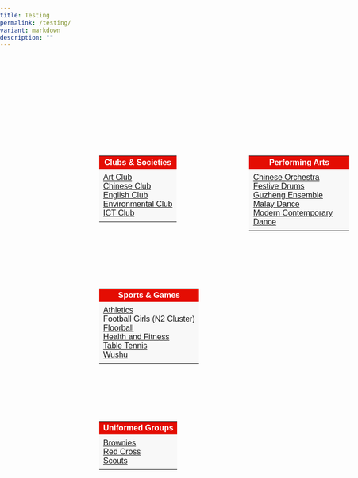 ```yaml
---
title: Testing
permalink: /testing/
variant: markdown
description: ""
---
```

<style type="text/css">
body { 
font-family: Arial, sans-serif;
margin: 0; 
padding: 0; 
} 

.table-container { 
display: flex; 
flex-wrap: wrap; 
justify-content: space-between; 
margin: 200px; 
} 

.table { 
border-collapse: collapse; 
margin-bottom: 100px;
} 
 
td { 
padding: 8px; 
text-align: left;
background-color: #F8F8F8;
} 

th { 
background-color: #E40D03;
} 
} 
</style> 

<div class="table-container" style="width:100%"> 
<table class="table" style="width:40%"> 
<tbody>
<tr>
<th><span style="color:#FFFFFF;background-color:#E40D03">Clubs &amp; Societies</span></th> 
</tr><tr> 
<td><a href="/cca-arts-club/">Art Club</a><br><a href="/cca-chinese-club/">Chinese Club</a><br><a href="/cca-english-club/">English Club</a><br><a href="/cca-environmental-club/">Environmental Club</a><br><a href="/cca-ict-club/">ICT Club</a></td>
</tr> 
</tbody>
</table>

<table class="table" style="width:40%">
<tbody>
<tr><th><span style="color:#FFFFFF;background-color:#E40D03">Performing Arts</span></th> 
</tr><tr> 
	<td><a href="/cca-chinese-orchestra/">Chinese Orchestra</a><br><a href="/cca-festive-drums/">Festive Drums</a><br><a href="/cca-guzheng-ensemble/">Guzheng Ensemble</a><br><a href="/cca-malay-dance/">Malay Dance</a><br><a href="/cca-modern-contemporary-dance/">Modern Contemporary Dance</a></td>
</tr>  
</tbody>
</table>

<table class="table"> 
<tbody>
<tr><th><span style="color:#FFFFFF;background-color:#E40D03">Sports &amp; Games</span></th> 
</tr><tr> 
	<td><a href="/cca-athletics-club/">Athletics</a><br>Football Girls (N2 Cluster)<br><a href="/cca-floorball/">Floorball</a><br><a href="/cca-fun-and-fitness/">Health and Fitness</a><br><a href="/cca-table-tennis/">Table Tennis</a><br><a href="/cca-wushu/">Wushu</a></td>
</tr>  
</tbody>
</table>

<table class="table"> 
<tbody>
<tr><th><span style="color:#FFFFFF;background-color:#E40D03">Uniformed Groups</span></th> 
</tr><tr> 
	<td><a href="/cca-brownies/">Brownies</a><br><a href="/cca-red-cross/">Red Cross</a><br><a href="/cca-cub-scouts/">Scouts</a></td>
</tr>  
</tbody>
</table> 
</div>